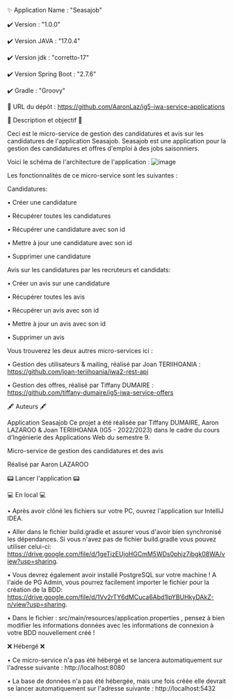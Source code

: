 ✨ Application Name : "Seasajob"

✔️ Version : "1.0.0"

✔️ Version JAVA : "17.0.4"

✔️ Version jdk : "corretto-17"

✔️ Version Spring Boot : "2.7.6"

✔️ Gradle : "Groovy"

🔗 URL du dépôt : https://github.com/AaronLaz/ig5-iwa-service-applications


📜 Description et objectif 📜

Ceci est le micro-service de gestion des candidatures et avis sur les candidatures de l'application Seasajob. Seasajob est une application pour la gestion des candidatures et offres d'emploi à des jobs saisonniers.

Voici le schéma de l'architecture de l'application : 
![image](https://user-images.githubusercontent.com/55982726/205261418-72003e4d-debb-4027-9d3b-ac30e7e037d0.png)

Les fonctionnalités de ce micro-service sont les suivantes :


Candidatures: 

• Créer une candidature 

• Récupérer toutes les candidatures 

• Récupérer une candidature avec son id 

• Mettre à jour une candidature avec son id 

• Supprimer une candidature 


Avis sur les candidatures par les recruteurs et candidats:

• Créer un avis sur une candidature

• Récupérer toutes les avis

• Récupérer un avis avec son id

• Mettre à jour un avis avec son id

• Supprimer un avis



Vous trouverez les deux autres micro-services ici :

• Gestion des utilisateurs & mailing, réalisé par Joan TERIIHOANIA : https://github.com/joan-teriihoania/iwa2-rest-api

• Gestion des offres, réalisé par Tiffany DUMAIRE : https://github.com/tiffany-dumaire/ig5-iwa-service-offers

🖋️ Auteurs 🖋️

Application Seasajob
Ce projet a été réalisée par Tiffany DUMAIRE, Aaron LAZAROO & Joan TERIIHOANIA (IG5 - 2022/2023) dans le cadre du cours d'Ingénierie des Applications Web du semestre 9.

Micro-service de gestion des candidatures et des avis

Réalisé par Aaron LAZAROO

📟 Lancer l'application 📟

💻 En local 💻

• Après avoir clôné les fichiers sur votre PC, ouvrez l'application sur IntelliJ IDEA.

• Aller dans le fichier build.gradle et assurer vous d'avoir bien synchronisé les dépendances. Si vous n'avez pas de fichier build.gradle vous pouvez utiliser celui-ci: https://drive.google.com/file/d/1geTjzEUjoHGCmM5WDs0phjz7ibgk08WA/view?usp=sharing.

• Vous devrez également avoir installé PostgreSQL sur votre machine ! A l'aide de PG Admin, vous pourrez facilement importer le fichier pour la création de la BDD: https://drive.google.com/file/d/1Vv2rTY6dMCuca6Abd1lpYBUHkyDAkZ-n/view?usp=sharing.

• Dans le fichier : src/main/resources/application.properties , pensez à bien modifier les informations données avec les informations de connexion à votre BDD nouvellement créé !

❌ Hébergé ❌

• Ce micro-service n'a pas été hébergé et se lancera automatiquement sur l'adresse suivante : http://localhost:8080 

• La base de données n'a pas été hébergée, mais une fois créée elle devrait se lancer automatiquement sur l'adresse suivante : http://localhost:5432
